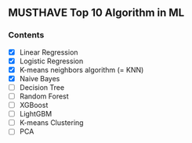 ## MUSTHAVE Top 10 Algorithm in ML

### **Contents**
- [x] Linear Regression
- [x] Logistic Regression
- [x] K-means neighbors algorithm (= KNN)
- [x] Naive Bayes
- [ ] Decision Tree
- [ ] Random Forest
- [ ] XGBoost
- [ ] LightGBM
- [ ] K-means Clustering
- [ ] PCA
